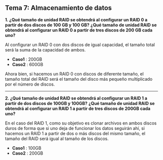 ## **Tema 7: Almacenamiento de datos**    

**1. ¿Qué tamaño de unidad RAID se obtendrá al configurar un RAID 0 a partir de dos discos de 100 GB y 100 GB?**
**¿Qué tamaño de unidad RAID se obtendrá al configurar un RAID 0 a partir de tres discos de 200 GB cada uno?**

Al configurar un RAID 0 con dos discos de igual capacidad, el tamaño total será la suma de la capacidad de ambos. 

- **Caso1** : 200GB
- **Caso2** : 600GB 

Ahora bien, si hacemos un RAID 0 con discos de diferente tamaño, el tamaño total del RAID será el tamaño del disco más pequeño multiplicado por el número de discos.

***

**2. ¿Qué tamaño de unidad RAID se obtendrá al configurar un RAID 1 a partir de dos discos de 100GB y 100GB?**
**¿Qué tamaño de unidad RAID se obtendrá al configurar un RAID 1 a partir de tres discos de 200GB cada uno?**

En el caso del RAID 1, como su objetivo es clonar archivos en ambos discos duros de forma que si uno deja de funcionar los datos seguirán ahí, si hacemos un RAID 1 a partir de dos o más discos del mismo tamaño, el tamaño del RAID será igual al tamaño de los discos. 

- **Caso1** : 100GB
- **Caso2** : 200GB 
